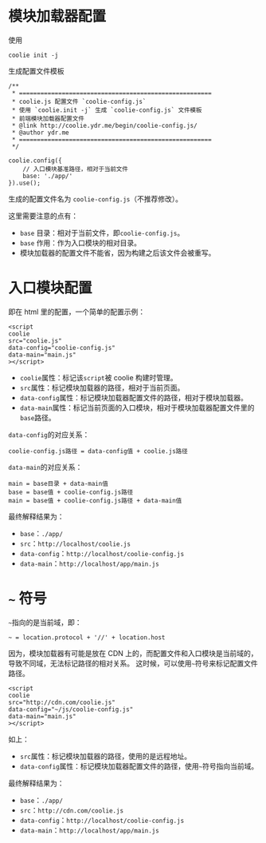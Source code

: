# 模块加载器配置
使用

```
coolie init -j
```

生成配置文件模板

```
/**
 * ======================================================
 * coolie.js 配置文件 `coolie-config.js`
 * 使用 `coolie.init -j` 生成 `coolie-config.js` 文件模板
 * 前端模块加载器配置文件
 * @link http://coolie.ydr.me/begin/coolie-config.js/
 * @author ydr.me
 * ======================================================
 */

coolie.config({
    // 入口模块基准路径，相对于当前文件
    base: './app/'
}).use();
```

生成的配置文件名为 `coolie-config.js`（不推荐修改）。

这里需要注意的点有：

- `base` 目录：相对于当前文件，即`coolie-config.js`。
- `base` 作用：作为入口模块的相对目录。
- 模块加载器的配置文件不能省，因为构建之后该文件会被重写。


# 入口模块配置
即在 html 里的配置，一个简单的配置示例：

```
<script
coolie
src="coolie.js"
data-config="coolie-config.js"
data-main="main.js"
></script>
```

- `coolie`属性：标记该`script`被 coolie 构建时管理。
- `src`属性：标记模块加载器的路径，相对于当前页面。
- `data-config`属性：标记模块加载器配置文件的路径，相对于模块加载器。
- `data-main`属性：标记当前页面的入口模块，相对于模块加载器配置文件里的`base`路径。

`data-config`的对应关系：
```
coolie-config.js路径 = data-config值 + coolie.js路径
```

`data-main`的对应关系：
```
main = base目录 + data-main值
base = base值 + coolie-config.js路径
main = base值 + coolie-config.js路径 + data-main值
```

最终解释结果为：

- `base`：`./app/`
- `src`：`http://localhost/coolie.js`
- `data-config`：`http://localhost/coolie-config.js`
- `data-main`：`http://localhost/app/main.js`


# `~` 符号
`~`指向的是当前域，即：
```
~ = location.protocol + '//' + location.host
```

因为，模块加载器有可能是放在 CDN 上的，而配置文件和入口模块是当前域的，导致不同域，无法标记路径的相对关系。
这时候，可以使用`~`符号来标记配置文件路径。

```
<script
coolie
src="http://cdn.com/coolie.js"
data-config="~/js/coolie-config.js"
data-main="main.js"
></script>
```

如上：

- `src`属性：标记模块加载器的路径，使用的是远程地址。
- `data-config`属性：标记模块加载器配置文件的路径，使用`~`符号指向当前域。

最终解释结果为：

- `base`：`./app/`
- `src`：`http://cdn.com/coolie.js`
- `data-config`：`http://localhost/coolie-config.js`
- `data-main`：`http://localhost/app/main.js`

